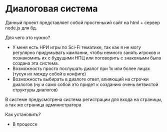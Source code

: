 # Диалоговая система
Данный проект представляет собой простенький сайт на html + сервер node.js для бд.

Для чего это нужно?
- У меня есть НРИ игры по Sci-Fi тематике, так как я не могу регулярно придумывать кампании, чтобы немного занять игроков и познакомить их с будущими НПЦ или поговорить с знакомыми была создана эта система.
- Возможность просто послушать диалог при 1х или более лицах (тусуя их между собой в конфиге)
- Возможность выбирать в диалоге ответ, влияющий на строчки диалогов (ну и само собой это придет к созданию очень ветвистой структуры диалогов)

В системе предусмотрена система регистрации для входа на страницы, а так же страница администратора

Как установить? 
- В процессе
